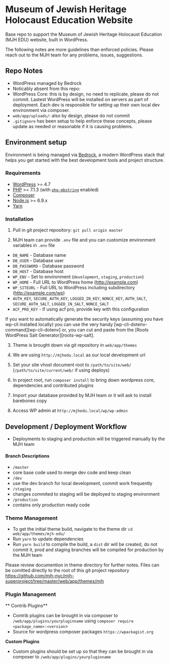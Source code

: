 # Museum of Jewish Heritage Holocaust Education Website

Base repo to support the Museum of Jewish Heritage Holocaust Education (MJH EDU) website, built in WordPress.

The following notes are more guidelines than enforced policies. Please reach out to the MJH team for any problems, issues, suggestions.

## Repo Notes

- WordPress managed by Bedrock
- Noticably absent from this repo:
- WordPress Core: this is by design, no need to replicate, please do not commit. Lastest WordPress will be installed on servers as part of deployment. Each dev is responsible for setting up their own local dev environment via composer.
- `web/app/uploads/`: also by design, please do not commit
- `.gitignore` has been setup to help enforce these concepts, please update as needed or reasonable if it is causing problems.

## Environment setup

Environment is being managed via [Bedrock](https://roots.io/bedrock/),  a modern WordPress stack that helps you get started with the best development tools and project structure.

### Requirements
* [WordPress](https://wordpress.org/) >= 4.7
* [PHP](https://secure.php.net/manual/en/install.php) >= 7.1.3 (with [`php-mbstring`](https://secure.php.net/manual/en/book.mbstring.php) enabled)
* [Composer](https://getcomposer.org/download/)
* [Node.js](http://nodejs.org/) >= 6.9.x
* [Yarn](https://yarnpkg.com/en/docs/install)

### Installation

1. Pull in git project repository:
`git pull origin master`

2. MJH team can provide `.env` file and you can customize environment variables in `.env`  file
* `DB_NAME` - Database name
* `DB_USER` - Database user
* `DB_PASSWORD` - Database password
* `DB_HOST` - Database host
* `WP_ENV` - Set to environment (`development`, `staging`, `production`)
* `WP_HOME` - Full URL to WordPress home (http://example.com)
* `WP_SITEURL` - Full URL to WordPress including subdirectory (http://example.com/wp)
* `AUTH_KEY`, `SECURE_AUTH_KEY`, `LOGGED_IN_KEY`, `NONCE_KEY`, `AUTH_SALT`, `SECURE_AUTH_SALT`, `LOGGED_IN_SALT`, `NONCE_SALT`
* `ACF_PRO_KEY` - If using acf pro, provide key with this configuration

If you want to automatically generate the security keys (assuming you have wp-cli installed locally) you can use the very handy [wp-cli-dotenv-command][wp-cli-dotenv] or, you can cut and paste from the [Roots WordPress Salt Generator][roots-wp-salt].

3. Theme is brought down via git repository in `web/app/themes`

4. We are using `http://mjhedu.local` as our local development url

5. Set your site vhost document root to `/path/to/site/web/` (`/path/to/site/current/web/` if using deploys)

6. In project root, run `composer install` to bring down wordpress core, dependencies and contributed plugins

7. Import your database provided by MJH team or it will ask to install barebones copy

8. Access WP admin at `http://mjhedu.local/wp/wp-admin`


## Development / Deployment Workflow

* Deployments to staging and production will be triggered manually by the MJH team

#### Branch Descriptions
* `/master`
* core base code used to merge dev code and keep clean
* `/dev`
* use the dev branch for local development, commit work frequently
* `/staging`
* changes commited to staging will be deployed to staging environment
* `/production`
* contains only production ready code

### Theme Management

* To get the initial theme build, navigate to the theme dir `cd web/app/themes/mjh-edu/`
* Run `yarn` to update dependencies
* Run `yarn build` to compile the build, a `dist` dir will be created, do not commit it, prod and staging branches will be compiled for production by the MJH team

Please review documention in theme directory for further notes. Files can be comitted directly to the root of this git project repository https://github.com/mjh-nyc/mjh-superproject/tree/master/web/app/themes/mjh

### Plugin Management

**  Contrib Plugins**

- Contrib plugins can be brought in via composer to `/web/app/plugins/yourpluginname` using `composer require <package_name>:<version`> 
- Source for wordpress composer packages  `https://wpackagist.org`

**Custom Plugins**

- Custom plugins should be set up so that they can be brought in via composer to `/web/app/plugins/yourpluginname`
